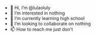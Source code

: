 - 👋 Hi, I’m @lulaoluly
- 👀 I’m interested in nothing
- 🌱 I’m currently learning high school
- 💞️ I’m looking to collaborate on nothing
- 📫 How to reach me just don't

<!---
lulaoluly/lulaoluly is a ✨ special ✨ repository because its `README.md` (this file) appears on your GitHub profile.
You can click the Preview link to take a look at your changes.
--->
